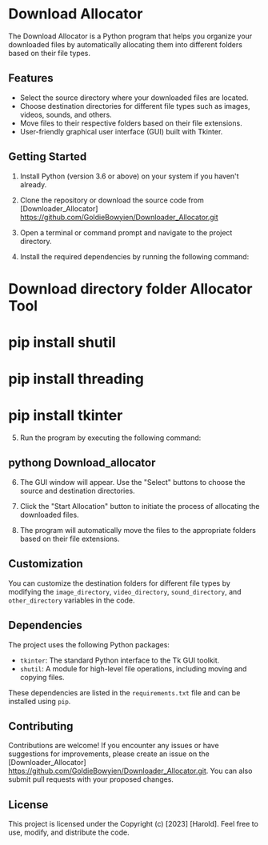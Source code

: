 
# Download Allocator

The Download Allocator is a Python program that helps you organize your downloaded files by automatically allocating them into different folders based on their file types.

## Features

- Select the source directory where your downloaded files are located.
- Choose destination directories for different file types such as images, videos, sounds, and others.
- Move files to their respective folders based on their file extensions.
- User-friendly graphical user interface (GUI) built with Tkinter.

## Getting Started

1. Install Python (version 3.6 or above) on your system if you haven't already.

2. Clone the repository or download the source code from [Downloader_Allocator] https://github.com/GoldieBowyien/Downloader_Allocator.git

3. Open a terminal or command prompt and navigate to the project directory.

4. Install the required dependencies by running the following command:



# Download directory folder Allocator Tool

# pip install shutil
# pip install threading
# pip install tkinter


5. Run the program by executing the following command:

## pythong Download_allocator


6. The GUI window will appear. Use the "Select" buttons to choose the source and destination directories.

7. Click the "Start Allocation" button to initiate the process of allocating the downloaded files.

8. The program will automatically move the files to the appropriate folders based on their file extensions.

## Customization

You can customize the destination folders for different file types by modifying the `image_directory`, `video_directory`, `sound_directory`, and `other_directory` variables in the code.

## Dependencies

The project uses the following Python packages:

- `tkinter`: The standard Python interface to the Tk GUI toolkit.
- `shutil`: A module for high-level file operations, including moving and copying files.

These dependencies are listed in the `requirements.txt` file and can be installed using `pip`.

## Contributing

Contributions are welcome! If you encounter any issues or have suggestions for improvements, please create an issue on the [Downloader_Allocator] https://github.com/GoldieBowyien/Downloader_Allocator.git. You can also submit pull requests with your proposed changes.

## License

This project is licensed under the Copyright (c) [2023] [Harold]. Feel free to use, modify, and distribute the code.





